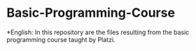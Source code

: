 # Basic-Programming-Course
*English: In this repository are the files resulting from the basic programming course taught by Platzi.

